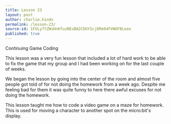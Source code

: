 ```yaml
---
title: Lesson 23
layout: post
author: charlie.hinds
permalink: /lesson-23/
source-id: 1FULy7tZWsHnKfuzNEsBA2CDUYScjDRm94FVWUF8Leeo
published: true
---
```

Continuing Game Coding

This lesson was a very fun lesson that included  a lot of hard work to be able to fix the game that my group and I had been working on for the last couple of weeks. 

 We began the lesson by going into the center of the room and almost five people got told of for not doing the homework from a week ago. Despite me feeling bad for them it was quite funny to here there awful excuses for not doing the homework.

This lesson taught me how to code a video game on a maze for homework. This is used for moving a character to another spot on the micro:bit's display.

